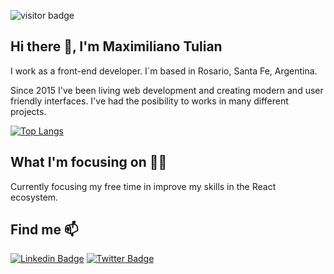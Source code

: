 ![visitor badge](https://visitor-badge.glitch.me/badge?page_id=maximilianotulian.visitor-badge)

## Hi there 👋, I'm Maximiliano Tulian

I work as a front-end developer. I´m based in Rosario, Santa Fe, Argentina.

Since 2015 I've been living web development and creating modern and user friendly interfaces. I've had the posibility to works in many different projects.

[![Top Langs](https://github-readme-stats.vercel.app/api/top-langs/?username=maximilianotulian&layout=compact)](https://github.com/maximilianotulian/github-readme-stats)

## What I'm focusing on 👨‍💻

Currently focusing my free time in improve my skills in the React ecosystem.

## Find me 📫 

[![Linkedin Badge](https://img.shields.io/badge/-LinkedIn-blue?style=flat-square&logo=Linkedin&logoColor=white&link=https://www.linkedin.com/in/maximilianotulian/)](https://www.linkedin.com/in/maximilianotulian/)  [![Twitter Badge](https://img.shields.io/badge/-Twitter-1ca0f1?style=flat-square&labelColor=1ca0f1&logo=twitter&logoColor=white&link=https://twitter.com/max_tulian)](https://twitter.com/max_tulian)


<!--
**maximilianotulian/maximilianotulian** is a ✨ _special_ ✨ repository because its `README.md` (this file) appears on your GitHub profile.

Here are some ideas to get you started:
- 🔭 I’m currently working on ...
- 🌱 I’m currently learning ...
- 👯 I’m looking to collaborate on ...
- 🤔 I’m looking for help with ...
- 💬 Ask me about ...

- 😄 Pronouns: ...
- ⚡ Fun fact: ...
-->
